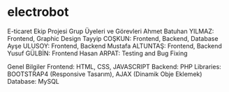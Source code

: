 # electrobot
 E-ticaret Ekip Projesi
Grup Üyeleri ve Görevleri
Ahmet Batuhan YILMAZ: Frontend, Graphic Design
Tayyip COŞKUN: Frontend, Backend, Database
Ayşe ULUSOY: Frontend, Backend
Mustafa ALTUNTAŞ: Frontend, Backend
Yusuf GÜLBİN: Frontend
Hasan ARPAT: Testing and Bug Fixing

Genel Bilgiler
Frontend: HTML, CSS, JAVASCRIPT
Backend: PHP
Libraries: BOOTSTRAP4 (Responsive Tasarım), AJAX (Dinamik Obje Eklemek)
Database: MySQL
